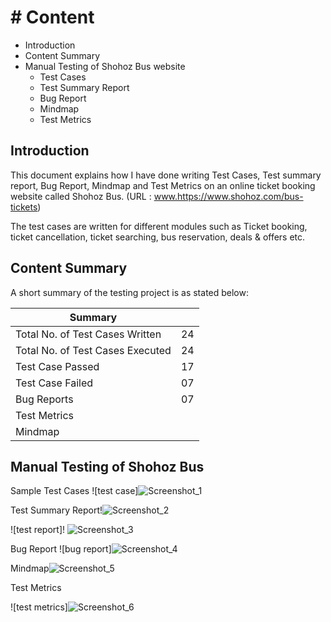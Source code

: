 # # Content
- Introduction
- Content Summary
- Manual Testing of Shohoz Bus website
  - Test Cases
  - Test Summary Report
  - Bug Report
  - Mindmap
  - Test Metrics

## Introduction
This document explains how I have done writing Test Cases, Test summary report, Bug Report, Mindmap and Test Metrics on an online ticket booking website called Shohoz Bus. (URL : www.https://www.shohoz.com/bus-tickets)

The test cases are written for different modules such as Ticket booking, ticket cancellation, ticket searching, bus reservation, deals & offers etc.

## Content Summary
A short summary of the testing project is as stated below:

| Summary |  |
| ------ | ------ |
| Total No. of Test Cases Written | 24 |
| Total No. of Test Cases Executed  | 24 |
| Test Case Passed | 17 |
| Test Case Failed | 07 |
| Bug Reports | 07 |
| Test Metrics | 
| Mindmap |

## Manual Testing of Shohoz Bus
Sample Test Cases
![test case]![Screenshot_1](https://github.com/TasfiaIsrat12/Shohoj_Bus_Manual_Testing/assets/133504097/28c9058d-881b-4d5c-ab54-497bb97f1584)


Test Summary Report!![Screenshot_2](https://github.com/TasfiaIsrat12/Shohoj_Bus_Manual_Testing/assets/133504097/20bdad04-c6d4-44a8-8576-4ac13a724587)


![test report]!
![Screenshot_3](https://github.com/TasfiaIsrat12/Shohoj_Bus_Manual_Testing/assets/133504097/3b181a1e-ae72-48e2-8f03-ffe35fdefdd4)

Bug Report
![bug report]![Screenshot_4](https://github.com/TasfiaIsrat12/Shohoj_Bus_Manual_Testing/assets/133504097/cd529cc4-79f9-48f2-88fb-e1adc974c2fa)


Mindmap![Screenshot_5](https://github.com/TasfiaIsrat12/Shohoj_Bus_Manual_Testing/assets/133504097/8ceb1cf6-b967-4676-836c-7b002912f42f)

Test Metrics 

![test metrics]![Screenshot_6](https://github.com/TasfiaIsrat12/Shohoj_Bus_Manual_Testing/assets/133504097/0b2fc081-a645-4a8b-ba3a-8b8ba3a1aa92)

